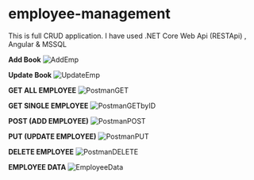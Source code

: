 # employee-management
This is full CRUD application. I have used .NET Core Web Api (RESTApi) , Angular &amp; MSSQL

**Add Book**
![AddEmp](https://user-images.githubusercontent.com/68065676/122834907-517d4100-d311-11eb-8064-53f6aa636970.png)

**Update Book**
![UpdateEmp](https://user-images.githubusercontent.com/68065676/122834946-65c13e00-d311-11eb-8f58-1a90d65e9ea5.png)

**GET ALL EMPLOYEE**
![PostmanGET](https://user-images.githubusercontent.com/68065676/122835051-87bac080-d311-11eb-993c-ffed925c2d89.PNG)

**GET SINGLE EMPLOYEE**
![PostmanGETbyID](https://user-images.githubusercontent.com/68065676/122835146-aa4cd980-d311-11eb-9fe1-4aedee2cdc0b.PNG)

**POST (ADD EMPLOYEE)**
![PostmanPOST](https://user-images.githubusercontent.com/68065676/122835230-cb152f00-d311-11eb-8011-927104755e7d.PNG)

**PUT (UPDATE EMPLOYEE)**
![PostmanPUT](https://user-images.githubusercontent.com/68065676/122835297-eaac5780-d311-11eb-84db-3e5d8b674412.PNG)

**DELETE EMPLOYEE**
![PostmanDELETE](https://user-images.githubusercontent.com/68065676/122835370-07488f80-d312-11eb-976e-e822d31dc6bb.PNG)

**EMPLOYEE DATA**
![EmployeeData](https://user-images.githubusercontent.com/68065676/122835411-17f90580-d312-11eb-9013-ef3620f7de7a.PNG)

